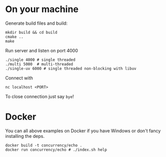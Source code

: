 # On your machine

Generate build files and build:
```
mkdir build && cd build
cmake ..
make
```

Run server and listen on port 4000
```
./single 4000 # single threaded
./multi 5000  # multi-threaded
./single-uv 6000 # single threaded non-blocking with libuv
```

Connect with

```
nc localhost <PORT>
```

To close connection just say `bye`!

# Docker

You can all above examples on Docker if you have Windows or don't fancy
installing the deps.

```
docker build -t concurrency/echo .
docker run concurrency/echo # ./index.sh help
```
